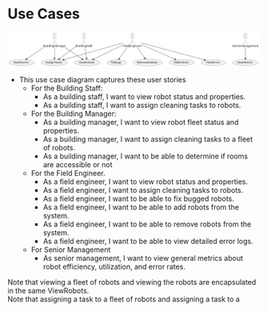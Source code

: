 # Use Cases
![Use Case Diagram](UseCase.png)
+ This use case diagram captures these user stories
    + For the Building Staff:
        + As a building staff, I want to view robot status and properties.
        + As a building staff, I want to assign cleaning tasks to robots.
    + For the Building Manager:
        + As a building manager, I want to view robot fleet status and properties.
        + As a building manager, I want to assign cleaning tasks to a fleet of robots.
        + As a building manager, I want to be able to determine if rooms are accessible or not
    + For the Field Engineer.
        + As a field engineer, I want to view robot status and properties.
        + As a field engineer, I want to assign cleaning tasks to robots.
        + As a field engineer, I want to be able to fix bugged robots.
        + As a field engineer, I want to be able to add robots from the system.
        + As a field engineer, I want to be able to remove robots from the system.
        + As a field engineer, I want to be able to view detailed error logs.
    + For Senior Management
        + As senior management, I want to view general metrics about robot efficiency, utilization, and error rates.
        
 Note that viewing a fleet of robots and viewing the robots are encapsulated in the same ViewRobots. <br>
Note that assigning a task to a fleet of robots and assigning a task to a 
